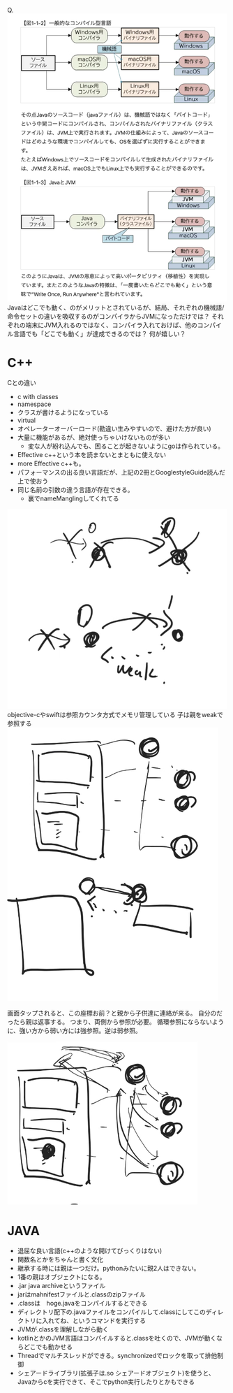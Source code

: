 Q.
![alt text](image.png)
Javaはどこでも動く、のがメリットとされているが、結局、それぞれの機械語/命令セットの違いを吸収するのがコンパイラからJVMになっただけでは？
それぞれの端末にJVM入れるのではなく、コンパイラ入れておけば、他のコンパイル言語でも「どこでも動く」が達成できるのでは？
何が嬉しい？



# C++
Cとの違い
- c with classes
- namespace
- クラスが書けるようになっている
- virtual
- オペレーターオーバーロード(勘違い生みやすいので、避けた方が良い)
- 大量に機能があるが、絶対使っちゃいけないものが多い
    - 変な人が紛れ込んでも、困ることが起きないようにgoは作られている。
- Effective c++という本を読まないとまともに使えない
- more Effective c++も。
- パフォーマンスの出る良い言語だが、上記の2冊とGooglestyleGuide読んだ上で使おう
- 同じ名前の引数の違う言語が存在できる。
    - 裏でnameManglingしてくれてる


![alt text](image-1.png)
objective-cやswiftは参照カウンタ方式でメモリ管理している
子は親をweakで参照する
![alt text](image-2.png)

画面タップされると、この座標お前？と親から子供達に連絡が来る。
自分のだったら親は返事する。
つまり、両側から参照が必要。
循環参照にならないように、強い方から弱い方には強参照。逆は弱参照。

![alt text](image-3.png)



# JAVA

- 退屈な良い言語(c++のような開けてびっくりはない)
- 関数名とかをちゃんと書く文化
- 継承する時には親は一つだけ。pythonみたいに親2人はできない。
- 1番の親はオブジェクトになる。
- .jar java archiveというファイル
- jarはmahnifestファイルと.classのzipファイル
- .classは　hoge.javaをコンパイルするとできる
- ディレクトリ配下の.javaファイルをコンパイルして.classにしてこのディレクトリに入れてね、というコマンドを実行する
- JVMが.classを理解しながら動く
- kotlinとかのJVM言語はコンパイルすると.classを吐くので、JVMが動くならどこでも動かせる
- Threadでマルチスレッドができる。synchronizedでロックを取って排他制御
- シェアードライブラリ(拡張子は.so シェアードオブジェクト)を使うと、Javaからcを実行できて、そこでpython実行したりとかもできる

